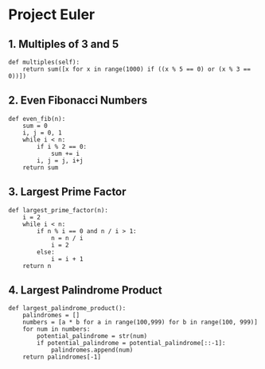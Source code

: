 # Project Euler

## 1. Multiples of 3 and 5

```
def multiples(self):
    return sum([x for x in range(1000) if ((x % 5 == 0) or (x % 3 == 0))])
```

## 2. Even Fibonacci Numbers

```
def even_fib(n):
    sum = 0
    i, j = 0, 1
    while i < n:
        if i % 2 == 0:
            sum += i
        i, j = j, i+j
    return sum
```

## 3. Largest Prime Factor

```
def largest_prime_factor(n):
    i = 2
    while i < n:
        if n % i == 0 and n / i > 1:
            n = n / i
            i = 2
        else:
            i = i + 1
    return n 
```

## 4. Largest Palindrome Product

```
def largest_palindrome_product():
    palindromes = []
    numbers = [a * b for a in range(100,999) for b in range(100, 999)]
    for num in numbers:
        potential_palindrome = str(num)
        if potential_palindrome = potential_palindrome[::-1]:
            palindromes.append(num)
    return palindromes[-1]
```